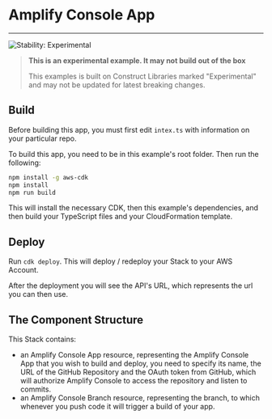 # Amplify Console App
<!--BEGIN STABILITY BANNER-->
---

![Stability: Experimental](https://img.shields.io/badge/stability-Experimental-important.svg?style=for-the-badge)

> **This is an experimental example. It may not build out of the box**
>
> This examples is built on Construct Libraries marked "Experimental" and may not be updated for latest breaking changes.
>


## Build

Before building this app, you must first edit `intex.ts` with information on your particular repo.

To build this app, you need to be in this example's root folder. Then run the following:

```bash
npm install -g aws-cdk
npm install
npm run build
```

This will install the necessary CDK, then this example's dependencies, and then build your TypeScript files and your CloudFormation template.

## Deploy

Run `cdk deploy`. This will deploy / redeploy your Stack to your AWS Account.

After the deployment you will see the API's URL, which represents the url you can then use.

## The Component Structure

This Stack contains:

- an Amplify Console App resource, representing the Amplify Console App that you wish to build and deploy, you need to specify its name, the URL of the GitHub Repository and the OAuth token from GitHub, which will authorize Amplify Console to access the repository and listen to commits.
- an Amplify Console Branch resource, representing the branch, to which whenever you push code it will trigger a build of your app.

